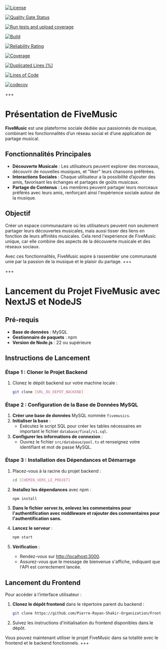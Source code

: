 [![License](https://img.shields.io/badge/License-Apache%202.0-blue.svg)](https://opensource.org/licenses/Apache-2.0)

[![Quality Gate Status](https://sonarcloud.io/api/project_badges/measure?project=Five-music-key&metric=alert_status)](https://sonarcloud.io/summary/new_code?id=Five-music-key)

[![Run tests and upload coverage](https://github.com/Pierre-Rayan-Shakir-Organization/API-SPRING-test/actions/workflows/code-cov.yml/badge.svg)](https://github.com/Pierre-Rayan-Shakir-Organization/API-SPRING-test/actions/workflows/code-cov.yml)

[![Build](https://github.com/Pierre-Rayan-Shakir-Organization/API-SPRING-test/actions/workflows/build.yml/badge.svg)](https://github.com/Pierre-Rayan-Shakir-Organization/API-SPRING-test/actions/workflows/build.yml)

[![Reliability Rating](https://sonarcloud.io/api/project_badges/measure?project=Five-music-key&metric=reliability_rating)](https://sonarcloud.io/summary/new_code?id=Five-music-key)

[![Coverage](https://sonarcloud.io/api/project_badges/measure?project=Five-music-key&metric=coverage)](https://sonarcloud.io/summary/new_code?id=Five-music-key)

[![Duplicated Lines (%)](https://sonarcloud.io/api/project_badges/measure?project=Five-music-key&metric=duplicated_lines_density)](https://sonarcloud.io/summary/new_code?id=Five-music-key)

[![Lines of Code](https://sonarcloud.io/api/project_badges/measure?project=Five-music-key&metric=ncloc)](https://sonarcloud.io/summary/new_code?id=Five-music-key)

[![codecov](https://codecov.io/github/Pierre-Rayan-Shakir-Organization/API-SPRING-test/branch/develop/graph/badge.svg?token=WUVB7ETPNA)](https://codecov.io/github/Pierre-Rayan-Shakir-Organization/API-SPRING-test)




+++
# Présentation de FiveMusic

**FiveMusic** est une plateforme sociale dédiée aux passionnés de musique, combinant les fonctionnalités d’un réseau social et d’une application de partage musical.

## Fonctionnalités Principales
- **Découverte Musicale** : Les utilisateurs peuvent explorer des morceaux, découvrir de nouvelles musiques, et "liker" leurs chansons préférées.
- **Interactions Sociales** : Chaque utilisateur a la possibilité d’ajouter des amis, favorisant les échanges et partages de goûts musicaux.
- **Partage de Contenus** : Les membres peuvent partager leurs morceaux préférés avec leurs amis, renforçant ainsi l'expérience sociale autour de la musique.

## Objectif
Créer un espace communautaire où les utilisateurs peuvent non seulement partager leurs découvertes musicales, mais aussi tisser des liens en fonction de leurs affinités musicales. Cela rend l'expérience de FiveMusic unique, car elle combine des aspects de la découverte musicale et des réseaux sociaux.

Avec ces fonctionnalités, FiveMusic aspire à rassembler une communauté unie par la passion de la musique et le plaisir du partage.
+++



+++
# Lancement du Projet FiveMusic avec NextJS et NodeJS


## Pré-requis
- **Base de données** : MySQL
- **Gestionnaire de paquets** : npm
- **Version de Node.js** : 22 ou supérieure

## Instructions de Lancement

### Étape 1 : Cloner le Projet Backend
1. Clonez le dépôt backend sur votre machine locale :
    ```bash
    git clone [URL_DU_DEPOT_BACKEND]
    ```
   
### Étape 2 : Configuration de la Base de Données MySQL
1. **Créer une base de données** MySQL nommée `fivemusics`.
2. **Initialiser la base** :
   - Exécutez le script SQL pour créer les tables nécessaires en important le fichier `database/final/v1.sql`.
3. **Configurer les informations de connexion** :
   - Ouvrez le fichier `src/database/pool.ts` et renseignez votre identifiant et mot de passe MySQL.

### Étape 3 : Installation des Dépendances et Démarrage
1. Placez-vous à la racine du projet backend :
   ```bash
   cd [CHEMIN_VERS_LE_PROJET]
   ```
2. **Installez les dépendances** avec npm :
   ```bash
   npm install
   ```
   
   
3. **Dans le fichier server.ts, enlevez les commentaires pour l'authentification avec middleware et rajouter des commentaires pour l'authentification sans.**


   
4. **Lancez le serveur** :
   ```bash
   npm start
   ```
5. **Vérification** :
   - Rendez-vous sur [http://localhost:3000](http://localhost:3000).
   - Assurez-vous que le message de bienvenue s'affiche, indiquant que l'API est correctement lancée.

## Lancement du Frontend

Pour accéder à l’interface utilisateur :

1. **Clonez le dépôt frontend** dans le répertoire parent du backend :
    ```bash
    git clone https://github.com/Pierre-Rayan-Shakir-Organization/Front
    ```
2. Suivez les instructions d'initialisation du frontend disponibles dans le dépôt.

Vous pouvez maintenant utiliser le projet FiveMusic dans sa totalité avec le frontend et le backend fonctionnels.
+++


